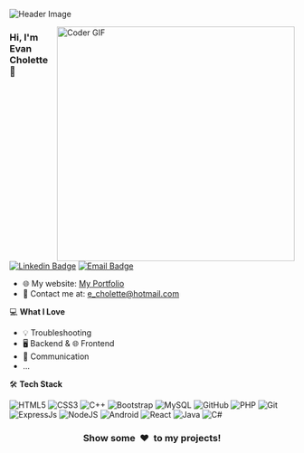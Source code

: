![Header Image](https://github.com/EchoCodeInk/EchoCodeInk/assets/143127630/0e7137e0-d592-495c-a16e-7b2b2c0bfa83) 

<img align="right" src="https://media3.giphy.com/media/NHvv0Bo3oGq1eTBDd1/giphy.gif?cid=ecf05e47stpu5ifhd0txvbgrvxbqhghiu0c71rvko054o6zb&ep=v1_gifs_related&rid=giphy.gif&ct=g" alt="Coder GIF" width="420" height="415"/>

### Hi, I'm Evan Cholette 👋
[![Linkedin Badge](https://img.shields.io/badge/-Evan_Cholette-blue?style=flat-square&logo=Linkedin&logoColor=white&link=https://https//www.linkedin.com/in/evan-cholette-echocodeink/)](https://www.linkedin.com/in/evan-cholette-echocodeink/)
[![Email Badge](https://img.shields.io/badge/-e_cholette@hotmail.com-c14438?style=flat-square&logo=Gmail&logoColor=white&link=mailto:e_cholette@hotmail.com)](mailto:e_cholette@hotmail.com)


<!-- Add a brief introduction about yourself here -->

- 🌐 My website: [My Portfolio](https://echocodeink.github.io/portfolio/)
- 📧 Contact me at: [e_cholette@hotmail.com](e_cholette@hotmail.com)
<!-- 📄 Learn about my developer journey: [My CV](URL_to_your_CV)-->

<!-- Add your interests and skills here -->

💻 **What I Love**
- 💡 Troubleshooting
- 🖥️ Backend & 🌐 Frontend
- 💬 Communication
- ...

<!-- Add your badges and skill icons here -->

🛠 **Tech Stack**

<!-- Replace the URLs and technology names with your own -->
![HTML5](https://img.shields.io/badge/HTML5-%23E34F26?style=flat&logo=html5&logoColor=white)
![CSS3](https://img.shields.io/badge/CSS3-%231572B6?style=flat&logo=css3&logoColor=white)
![C++](https://img.shields.io/badge/C%2B%2B-%2300599C?style=flat&logo=c%2B%2B&logoColor=white)
![Bootstrap](https://img.shields.io/badge/Bootstrap-%23563D7C?style=flat&logo=bootstrap&logoColor=white)
![MySQL](https://img.shields.io/badge/MySQL-%234479A1?style=flat&logo=mysql&logoColor=white)
![GitHub](https://img.shields.io/badge/GitHub-%23181717?style=flat&logo=github&logoColor=white)
![PHP](https://img.shields.io/badge/PHP-%23777BB4?style=flat&logo=php&logoColor=white)
![Git](https://img.shields.io/badge/Git-%23F05032?style=flat&logo=git&logoColor=white)
![ExpressJs](https://img.shields.io/badge/Express.js-%23000000?style=flat&logo=express&logoColor=white)
![NodeJS](https://img.shields.io/badge/Node.js-%23339933?style=flat&logo=nodedotjs&logoColor=white)
![Android](https://img.shields.io/badge/Android-%230769AD?style=flat&logo=android&logoColor=white)
![React](https://img.shields.io/badge/React-%2361DAFB?style=flat&logo=react&logoColor=white)
![Java](https://img.shields.io/badge/Java-%23E57373?style=flat&logo=java&logoColor=white)
![C#](https://img.shields.io/badge/C%23-%23239120?style=flat&logo=c-sharp&logoColor=white)

<!-- Add additional information, GitHub stats, or links to your projects here -->
<div align="center">
<h3 align="center">Show some &nbsp;❤️&nbsp; to my projects!</h3>
</div>

<div>
  <!--  <a href="https://echocodeink.github.io/portfolio/single_2.html">
     <img  width="400"  align="center" src="https://user-images.githubusercontent.com/143127630/272304091-55e58306-b81a-429e-9e43-2c51a99a9716.png" />
     <span> C++</span>  -->
   <!-- Add more links to your projects following the same template -->
</div>

